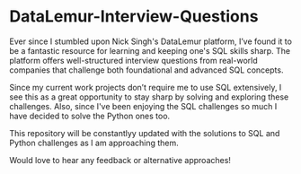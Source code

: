 # DataLemur-Interview-Questions
Ever since I stumbled upon Nick Singh's DataLemur platform, I’ve found it to be a fantastic resource for learning and keeping one's SQL skills sharp. The platform offers well-structured interview questions from real-world companies that challenge both foundational and advanced SQL concepts.

Since my current work projects don’t require me to use SQL extensively, I see this as a great opportunity to stay sharp by solving and exploring these challenges. Also, since I've been enjoying the SQL challenges so much I have decided to solve the Python ones too.

This repository will be constantlyy updated with the solutions to SQL and Python challenges as I am approaching them.

Would love to hear any feedback or alternative approaches!
